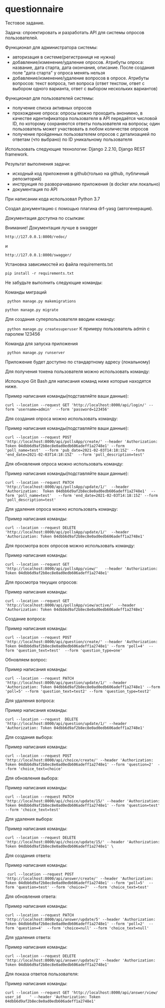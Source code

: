 # questionnaire
Тестовое задание.

Задача: спроектировать и разработать API для системы опросов пользователей.

Функционал для администратора системы:

- авторизация в системе(регистраниця не нужна)
- добавление/изменение/удаление опросов. Атрибуты опроса: название,
 дата старта, дата окончания, описание. 
 После создания поле "дата старта" у опроса менять нельзя
- добавление/изменение/удаление вопросов в опросе. Атрибуты вопросов: текст
 вопроса, тип вопроса (ответ текстом, ответ с выбором одного варианта, ответ
  с выбором нескольких вариантов)


Функционал для пользователей системы:
- получение списка активных опросов
- прохождение опроса: опросы можно проходить анонимно, в качестве 
идентификатора пользователя в API передаётся числовой ID, по которому 
сохраняются ответы пользователя на вопросы; один пользователь может 
участвовать в любом количестве опросов
- получение пройденных пользователем опросов с детализацией по 
ответам (что выбрано) по ID уникальному пользователя


Использовать следующие технологии:
Django 2.2.10, Django REST framework.

Результат выполнения задачи:
- исходный код приложения в github(только на github, публичный репозиторий)
- инструкция  по разворачиванию приложения (в docker или локально)
- документация по API

При написании кода использовал Python 3.7

Создал документацию с помощью плагина drf-yasg (автогенерация).

Документация доступна по ссылкам:

Внимание! Документация лучше в swagger

``http://127.0.0.1:8000/redoc/`` 

и

``http://127.0.0.1:8000/swagger/``


Установка зависимостей из файла requirements.txt

`pip install -r requirements.txt`

Не забудьте выполнить следующие команды:

Команды миграций

` python manage.py makemigrations`

` python manage.py migrate `

Для создания суперпользователя вводим команду:

` python manage.py createsuperuser` 
К примеру пользователь admin с паролем 123456

Команда для запуска приложения 

` python manage.py runserver`

Приложение будет доступно по стандартному адресу (локальному)

Для получения токена пользователя можно использовать команду:

Использую Git Bash для написания команд ниже которые находятся ниже.

Пример написания команды(подставляйте ваши данные):

``curl --location --request GET 'http://localhost:8000/api/login/'
 --form 'username=admin'  --form 'password=123456'`` 

Для создания опроса можно использовать команду: 

Пример написания команды(подставляйте ваши данные):

``curl --location --request POST 'http://localhost:8000/api/pollsApp/create/'
 --header 'Authorization: Token 04dbb6d9af2b8ec8e0ad0edb606adeff1a2748e1'
  --form 'poll_name=test'  --form 'pub_date=2021-02-03T14:18:15Z'
    --form 'end_date=2021-02-03T14:18:15Z'  --form 'poll_description=test'``
    
Для обновления опроса можно использовать команду:

Пример написания команды(подставляйте ваши данные):

``curl --location --request PATCH 
'http://localhost:8000/api/pollsApp/update/1/'  --header 'Authorization: 
Token 04dbb6d9af2b8ec8e0ad0edb606adeff1a2748e1'  --form 'poll_name=test'  
--form 'end_date=2021-02-03T14:18:15Z' --form 'poll_description=test'``

Для удаления опроса можно использовать команду:

Пример написания команды:

``curl --location --request DELETE 
'http://localhost:8000/api/pollsApp/update/1/'  --header 
'Authorization: Token 04dbb6d9af2b8ec8e0ad0edb606adeff1a2748e1'``

Для просмотра всех опросов можно использовать команду:

Пример написания команды:

``curl --location --request GET 'http://localhost:8000/api/pollsApp/view/'  
--header 'Authorization: Token 04dbb6d9af2b8ec8e0ad0edb606adeff1a2748e1'``

Для просмотра текущих опросов:

Пример написания команды:

``curl --location --request GET 
'http://localhost:8000/api/pollsApp/view/active/'  --header 
'Authorization: Token 04dbb6d9af2b8ec8e0ad0edb606adeff1a2748e1'``

Создание вопроса:

Пример написания команды:

``curl --location --request POST 'http://localhost:8000/api/question/create/'
  --header 'Authorization: Token 04dbb6d9af2b8ec8e0ad0edb606adeff1a2748e1'
    --form 'poll=4'  --form 'question_text=test'  --form 'question_type=one'``
    
Обновляем вопрос:

Пример написания команды:

``curl --location --request PATCH 
'http://localhost:8000/api/question/update/1/'
  --header 'Authorization: Token 04dbb6d9af2b8ec8e0ad0edb606adeff1a2748e1'
    --form 'poll=5' --form 'question_text=test2'
      --form 'question_type=test2'``
      
Для удаления вопроса:

Пример написания команды:

``curl --location --request 
DELETE 'http://localhost:8000/api/question/update/1/'
  --header 'Authorization: Token 04dbb6d9af2b8ec8e0ad0edb606adeff1a2748e1'``
  
Для создания выбора:

Пример написания команды:

``curl --location --request POST 'http://localhost:8000/api/choice/create/'
  --header 'Authorization: Token 04dbb6d9af2b8ec8e0ad0edb606adeff1a2748e1'
    --form 'question=2'  --form 'choice_text=choice'``
    
Для обновления выбора:

Пример написания команды:

``curl --location --request PATCH
 'http://localhost:8000/api/choice/update/15/'
   --header 'Authorization: Token 04dbb6d9af2b8ec8e0ad0edb606adeff1a2748e1'
     --form 'question=test'  --form 'choice_text=test'``
     
     
Для удаления выбора:

Пример написания команды:

`` curl --location --request DELETE
 'http://localhost:8000/api/choice/update/15/'
   --header 'Authorization: Token
    04dbb6d9af2b8ec8e0ad0edb606adeff1a2748e1' \ ``
    
Для создания ответа:

Пример написания команды:

`` curl --location --request POST 'http://localhost:8000/api/answer/create/'
  --header 'Authorization: Token 04dbb6d9af2b8ec8e0ad0edb606adeff1a2748e1'
    --form 'poll=5'  --form 'question=test'
      --form 'choice=7'  --form 'choice_text=test'``
      
Для обновления ответа:

Пример написания команды:

``curl --location --request PATCH
 'http://localhost:8000/api/answer/update/5'
   --header 'Authorization: Token 04dbb6d9af2b8ec8e0ad0edb606adeff1a2748e1'
     --form 'poll=2'  --form 'question=4'  --form 'choice=null'
       --form 'choice_text=null'``
       
Для удаления ответа:

Пример написания команды:

``curl --location --request DELETE
 'http://localhost:8000/api/answer/update/2'
   --header 'Authorization:
    Token 04dbb6d9af2b8ec8e0ad0edb606adeff1a2748e1'``
    
Для показа ответов пользователя:

Пример написания команды:

``curl --location
 --request GET
  'http://localhost:8000/api/answer/view/  user_id    '
    --header 'Authorization:
     Token 04dbb6d9af2b8ec8e0ad0edb606adeff1a2748e1'``


















